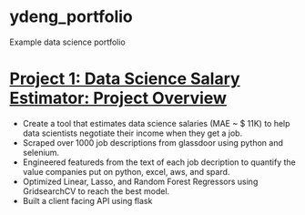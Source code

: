 # ydeng_portfolio
Example data science portfolio

# [Project 1: Data Science Salary Estimator: Project Overview](https://ydeng0430.github.io/ydeng_portfolio/)
* Create a tool that estimates data science salaries (MAE ~ $ 11K) to help data scientists negotiate their income when they get a job.
* Scraped over 1000 job descriptions from glassdoor using python and selenium.
* Engineered featureds from the text of each job decription to quantify the value companies put on python, excel, aws, and spard.
* Optimized Linear, Lasso, and Random Forest Regressors using GridsearchCV to reach the best model.
* Built a client facing API using flask
